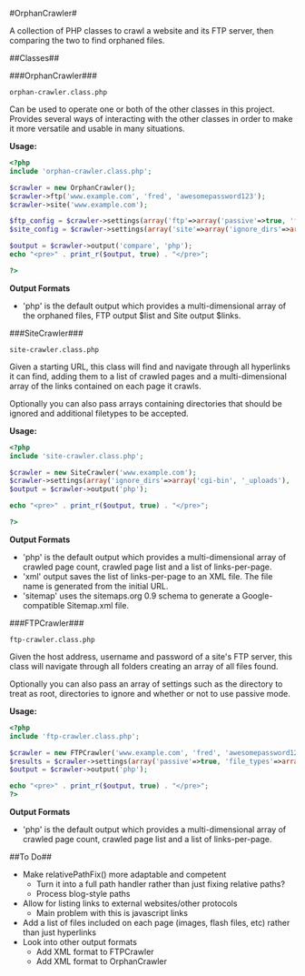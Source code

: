 #OrphanCrawler#

A collection of PHP classes to crawl a website and its FTP server, then comparing the two to find orphaned files.

##Classes##

###OrphanCrawler###

`orphan-crawler.class.php`

Can be used to operate one or both of the other classes in this project. Provides several ways of interacting with the other classes in order to make it more versatile and usable in many situations.

**Usage:**
```php
<?php
include 'orphan-crawler.class.php';

$crawler = new OrphanCrawler();
$crawler->ftp('www.example.com', 'fred', 'awesomepassword123');
$crawler->site('www.example.com');

$ftp_config = $crawler->settings(array('ftp'=>array('passive'=>true, 'file_types'=>array('js', 'css', 'png'))));
$site_config = $crawler->settings(array('site'=>array('ignore_dirs'=>array('cgi-bin', '_uploads'), 'file_types'=>array('aspx'))));

$output = $crawler->output('compare', 'php');
echo "<pre>" . print_r($output, true) . "</pre>";

?>
```

**Output Formats**
- 'php' is the default output which provides a multi-dimensional array of the orphaned files, FTP output $list and Site output $links.

###SiteCrawler###

`site-crawler.class.php`

Given a starting URL, this class will find and navigate through all hyperlinks it can find, adding them to a list of crawled pages and a multi-dimensional array of the links contained on each page it crawls.

Optionally you can also pass arrays containing directories that should be ignored and additional filetypes to be accepted.

**Usage:**
```php
<?php
include 'site-crawler.class.php';

$crawler = new SiteCrawler('www.example.com');
$crawler->settings(array('ignore_dirs'=>array('cgi-bin', '_uploads'), 'file_types'=>array('aspx')));
$output = $crawler->output('php');

echo "<pre>" . print_r($output, true) . "</pre>";

?>
```

**Output Formats**
- 'php' is the default output which provides a multi-dimensional array of crawled page count, crawled page list and a list of links-per-page.
- 'xml' output saves the list of links-per-page to an XML file. The file name is generated from the initial URL.
- 'sitemap' uses the sitemaps.org 0.9 schema to generate a Google-compatible Sitemap.xml file.

###FTPCrawler###

`ftp-crawler.class.php`

Given the host address, username and password of a site's FTP server, this class will navigate through all folders creating an array of all files found.

Optionally you can also pass an array of settings such as the directory to treat as root, directories to ignore and whether or not to use passive mode.

**Usage:**
```php
<?php
include 'ftp-crawler.class.php';

$crawler = new FTPCrawler('www.example.com', 'fred', 'awesomepassword123');
$results = $crawler->settings(array('passive'=>true, 'file_types'=>array('js', 'css', 'png'), 'ignore_dirs'=>array('cgi-bin', '_uploads')));
$output = $crawler->output('php');

echo "<pre>" . print_r($output, true) . "</pre>";
?>
```

**Output Formats**
- 'php' is the default output which provides a multi-dimensional array of crawled page count, crawled page list and a list of links-per-page.

##To Do##

- Make relativePathFix() more adaptable and competent
  - Turn it into a full path handler rather than just fixing relative paths?
  - Process blog-style paths
- Allow for listing links to external websites/other protocols
  - Main problem with this is javascript links
- Add a list of files included on each page (images, flash files, etc) rather than just hyperlinks
- Look into other output formats
  - Add XML format to FTPCrawler
  - Add XML format to OrphanCrawler